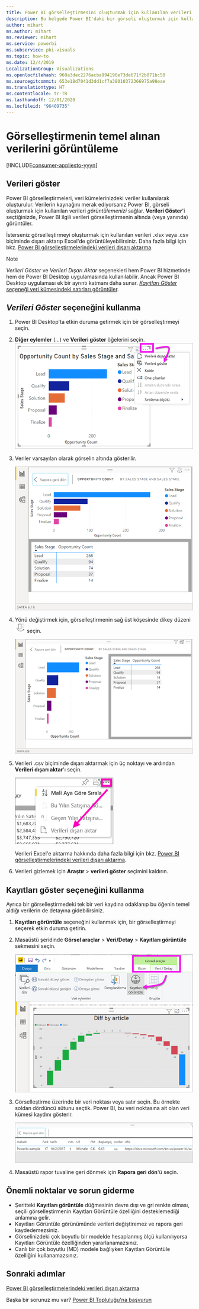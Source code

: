```yaml
---
title: Power BI görselleştirmesini oluşturmak için kullanılan verileri gösterme
description: Bu belgede Power BI'daki bir görseli oluşturmak için kullanılan verileri gösterme ve bu verileri .csv dosyası biçiminde dışarı aktarma adımları açıklanmaktadır.
author: mihart
ms.author: mihart
ms.reviewer: mihart
ms.service: powerbi
ms.subservice: pbi-visuals
ms.topic: how-to
ms.date: 12/4/2019
LocalizationGroup: Visualizations
ms.openlocfilehash: 960a3dec2276acba994190e73de671f2b071bc50
ms.sourcegitcommit: 653e18d7041d3dd1cf7a38010372366975a98eae
ms.translationtype: HT
ms.contentlocale: tr-TR
ms.lasthandoff: 12/01/2020
ms.locfileid: "96409735"
---
```

# <a name="display-a-visualizations-underlying-data"></a>Görselleştirmenin temel alınan verilerini görüntüleme

[!INCLUDE[consumer-appliesto-yyyn](../includes/consumer-appliesto-nyyn.md)]    

## <a name="show-data"></a>Verileri göster
Power BI görselleştirmeleri, veri kümelerinizdeki veriler kullanılarak oluşturulur. Verilerin kaynağını merak ediyorsanız Power BI, görseli oluşturmak için kullanılan verileri *görüntülemenizi* sağlar. **Verileri Göster**'i seçtiğinizde, Power BI ilgili verileri görselleştirmenin altında (veya yanında) görüntüler.

İsterseniz görselleştirmeyi oluşturmak için kullanılan verileri .xlsx veya .csv biçiminde dışarı aktarıp Excel'de görüntüleyebilirsiniz. Daha fazla bilgi için bkz. [Power BI görselleştirmelerindeki verileri dışarı aktarma](power-bi-visualization-export-data.md).

> [!NOTE]
> *Verileri Göster* ve *Verileri Dışarı Aktar* seçenekleri hem Power BI hizmetinde hem de Power BI Desktop uygulamasında kullanılabilir. Ancak Power BI Desktop uygulaması ek bir ayrıntı katmanı daha sunar. [*Kayıtları Göster* seçeneği veri kümesindeki satırları görüntüler](../create-reports/desktop-see-data-see-records.md).
> 
> 

## <a name="using-show-data"></a>*Verileri Göster* seçeneğini kullanma 
1. Power BI Desktop'ta etkin duruma getirmek için bir görselleştirmeyi seçin.

2. **Diğer eylemler** (...) ve **Verileri göster** öğelerini seçin. 
    ![Verileri Göster için görüntüleme seçenekleri](media/service-reports-show-data/power-bi-more-action.png)


3. Veriler varsayılan olarak görselin altında gösterilir.
   
   ![görsel ve veri dikey görüntüsü](media/service-reports-show-data/power-bi-show-data-below.png)

4. Yönü değiştirmek için, görselleştirmenin sağ üst köşesinde dikey düzeni ![dikey yerleşime geçmek için kullanılan simgenin küçük ekran görüntüsü](media/service-reports-show-data/power-bi-vertical-icon-new.png) seçin.
   
   ![görsel ve veri yatay görüntüsü](media/service-reports-show-data/power-bi-show-data-side.png)
5. Verileri .csv biçiminde dışarı aktarmak için üç noktayı ve ardından **Verileri dışarı aktar**'ı seçin.
   
    ![Verileri dışarı aktar’ı seçme](media/service-reports-show-data/power-bi-export-data-new.png)
   
    Verileri Excel'e aktarma hakkında daha fazla bilgi için bkz. [Power BI görselleştirmelerindeki verileri dışarı aktarma](power-bi-visualization-export-data.md).
6. Verileri gizlemek için **Araştır** > **verileri göster** seçimini kaldırın.

## <a name="using-show-records"></a>Kayıtları göster seçeneğini kullanma
Ayrıca bir görselleştirmedeki tek bir veri kaydına odaklanıp bu öğenin temel aldığı verilerin de detayına gidebilirsiniz. 

1. **Kayıtları görüntüle** seçeneğini kullanmak için, bir görselleştirmeyi seçerek etkin duruma getirin. 

2. Masaüstü şeridinde **Görsel araçlar** > **Veri/Detay** > **Kayıtları görüntüle** sekmesini seçin. 

    ![Kayıtları Görüntüle özelliğinin seçili olduğunu gösteren ekran görüntüsü.](media/service-reports-show-data/power-bi-see-record.png)

3. Görselleştirme üzerinde bir veri noktası veya satır seçin. Bu örnekte soldan dördüncü sütunu seçtik. Power BI, bu veri noktasına ait olan veri kümesi kaydını gösterir.

    ![Veri kümesindeki tek bir kaydın ekran görüntüsü.](media/service-reports-show-data/power-bi-row.png)

4. Masaüstü rapor tuvaline geri dönmek için **Rapora geri dön**'ü seçin. 

## <a name="considerations-and-troubleshooting"></a>Önemli noktalar ve sorun giderme

- Şeritteki **Kayıtları görüntüle** düğmesinin devre dışı ve gri renkte olması, seçili görselleştirmenin Kayıtları Görüntüle özelliğini desteklemediği anlamına gelir.
- Kayıtları Görüntüle görünümünde verileri değiştiremez ve rapora geri kaydedemezsiniz.
- Görselinizdeki çok boyutlu bir modelde hesaplanmış ölçü kullanılıyorsa Kayıtları Görüntüle özelliğinden yararlanamazsınız.
- Canlı bir çok boyutlu (MD) modele bağlıyken Kayıtları Görüntüle özelliğini kullanamazsınız.  

## <a name="next-steps"></a>Sonraki adımlar
[Power BI görselleştirmelerindeki verileri dışarı aktarma](power-bi-visualization-export-data.md)    

Başka bir sorunuz mu var? [Power BI Topluluğu'na başvurun](https://community.powerbi.com/)


